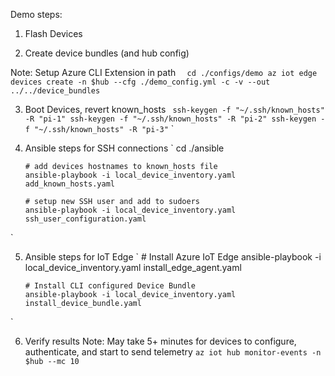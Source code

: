 Demo steps:

1. Flash Devices

2. Create device bundles (and hub config)

Note: Setup Azure CLI Extension in path
`  cd ./configs/demo
    az iot edge devices create -n $hub --cfg ./demo_config.yml -c -v --out ../../device_bundles`

3.  Boot Devices, revert known_hosts
    `
    ssh-keygen -f "~/.ssh/known_hosts" -R "pi-1"
    ssh-keygen -f "~/.ssh/known_hosts" -R "pi-2"
    ssh-keygen -f "~/.ssh/known_hosts" -R "pi-3"`
    `
4.  Ansible steps for SSH connections
    `
    cd ./ansible

        # add devices hostnames to known_hosts file
        ansible-playbook -i local_device_inventory.yaml add_known_hosts.yaml

        # setup new SSH user and add to sudoers
        ansible-playbook -i local_device_inventory.yaml ssh_user_configuration.yaml

`

5.  Ansible steps for IoT Edge
    ` # Install Azure IoT Edge
    ansible-playbook -i local_device_inventory.yaml install_edge_agent.yaml

        # Install CLI configured Device Bundle
        ansible-playbook -i local_device_inventory.yaml install_device_bundle.yaml

`

6.  Verify results
    Note: May take 5+ minutes for devices to configure, authenticate, and start to send telemetry
    `az iot hub monitor-events -n $hub --mc 10`
